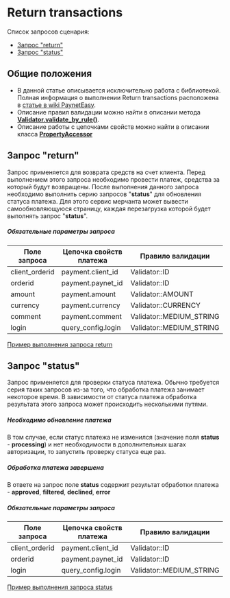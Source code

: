# Return transactions

Список запросов сценария:
* [Запрос "return"](#return)
* [Запрос "status"](#status)

## Общие положения

* В данной статье описывается исключительно работа с библиотекой. Полная информация о выполнении Return transactions расположена в [статье в wiki PaynetEasy](http://wiki.payneteasy.com/index.php/PnE:Return_Transactions).
* Описание правил валидации можно найти в описании метода **[Validator.validate_by_rule()](../library-internals/02-validator.md#validate_by_rule)**.
* Описание работы с цепочками свойств можно найти в описании класса **[PropertyAccessor](../library-internals/03-property-accessor.md)**

## <a name="return"></a> Запрос "return"

Запрос применяется для возврата средств на счет клиента.
Перед выполнением этого запроса необходимо провести платеж, средства за который будут возвращены.
После выполнения данного запроса необходимо выполнить серию запросов "**status**" для обновления статуса платежа. Для этого сервис мерчанта может вывести самообновляющуюся страницу, каждая перезагрузка которой будет выполнять запрос "**status**".

##### Обязательные параметры запроса

Поле запроса    |Цепочка свойств платежа|Правило валидации
----------------|-----------------------|-----------------
client_orderid  |payment.client_id      |Validator::ID
orderid         |payment.paynet_id      |Validator::ID
amount          |payment.amount         |Validator::AMOUNT
currency        |payment.currency       |Validator::CURRENCY
comment         |payment.comment        |Validator::MEDIUM_STRING
login           |query_config.login     |Validator::MEDIUM_STRING

[Пример выполнения запроса return](../../example/return.rb)

## <a name="status"></a> Запрос "status"

Запрос применяется для проверки статуса платежа. Обычно требуется серия таких запросов из-за того, что обработка платежа занимает некоторое время. В зависимости от статуса платежа обработка результата этого запроса может происходить несколькими путями.

##### Необходимо обновление платежа

В том случае, если статус платежа не изменился (значение поля **status** - **processing**) и нет необходимости в дополнительных шагах авторизации, то запустить проверку статуса еще раз.

##### Обработка платежа завершена

В ответе на запрос поле **status** содержит результат обработки платежа - **approved**, **filtered**, **declined**, **error**

##### Обязательные параметры запроса

Поле запроса    |Цепочка свойств платежа|Правило валидации
----------------|-----------------------|-----------------
client_orderid  |payment.client_id      |Validator::ID
orderid         |payment.paynet_id      |Validator::ID
login           |query_config.login     |Validator::MEDIUM_STRING

[Пример выполнения запроса status](../../example/status.rb)

